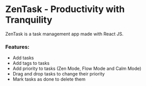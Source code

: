 # ZenTask - Productivity with Tranquility

ZenTask is a task management app made with React JS.

### Features:
- Add tasks
- Add tags to tasks
- Add priority to tasks (Zen Mode, Flow Mode and Calm Mode)
- Drag and drop tasks to change their priority
- Mark tasks as done to delete them